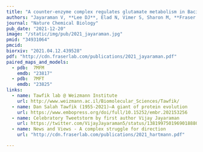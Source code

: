 ```yaml
---
title: "A counter-enzyme complex regulates glutamate metabolism in Bacillus subtilis"
authors: "Jayaraman V, **Lee DJ**, Elad N, Vimer S, Sharon M, **Fraser JS**, Tawfik DS."
journal: "Nature Chemical Biology"
pub_date: "2021-12-20"
image: "/static/img/pub/2021_jayaraman.jpg"
pmid: "34931064"
pmcid:
biorxiv: "2021.04.12.439528"
pdf: "http://cdn.fraserlab.com/publications/2021_jayaraman.pdf"
paired_maps_and_models:
  - pdb:  7MFM
    emdb: "23817"
  - pdb:  7MFT
    emdb: "23825"     
links:
  - name: Tawfik lab @ Weizmann Institute
    url: http://www.weizmann.ac.il/Biomolecular_Sciences/Tawfik/
  - name: Dan Salah Tawfik (1955-2021)—A giant of protein evolution
    url: https://www.embopress.org/doi/full/10.15252/embr.202153256
  - name: Celebratory Tweetstorm by first author Vijay Jayaraman
    url: https://twitter.com/VijayJayaraman5/status/1381997501969018880?s=20
  - name: News and Views - A complex struggle for direction
    url: "http://cdn.fraserlab.com/publications/2021_hartmann.pdf"

---
```

